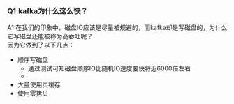 ### Q1:kafka为什么这么快？
A1:在我们的印象中，磁盘IO应该是尽量被规避的，而kafka却是写磁盘的，为什么它写磁盘还能被称为高吞吐呢？<br/>
因为它做到了以下几点：<br/>

 - 顺序写磁盘
	-  通过测试可知磁盘顺序IO比随机IO速度要快将近6000倍左右
	-  
 - 大量使用页缓存
 - 使用零拷贝

